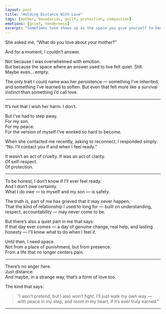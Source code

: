 ```yaml
---
layout: post
title: "Holding Distance With Love"
tags: [mother, boundaries, guilt, protection, compassion]
emotions: [grief, tenderness]
excerpt: "Sometimes love shows up as the space you give yourself to heal, not as a bridge you feel you must rebuild."
---
```


She asked me, “What do you love about your mother?”

And for a moment, I couldn’t answer.

Not because I was overwhelmed with emotion.  
But because the space where an answer used to live felt quiet. Still.  
Maybe even... empty.

The only trait I could name was her persistence — something I’ve inherited, and something I’ve learned to soften. But even that felt more like a survival instinct than something I’d call love.

---

It’s not that I wish her harm. I don’t.

But I’ve had to step away.  
For my son.  
For my peace.  
For the version of myself I’ve worked so hard to become.

When she contacted me recently, asking to reconnect, I responded simply:  
“No. I’ll contact you if and when I feel ready.”

It wasn’t an act of cruelty. It was an act of clarity.  
Of self-respect.  
Of protection.

---

To be honest, I don’t know if I’ll ever feel ready.  
And I don’t owe certainty.  
What I do owe — to myself and my son — is safety.

The truth is, part of me has grieved that it may never happen.  
That the kind of relationship I used to long for — built on understanding, respect, accountability — may never come to be.

But there’s also a quiet part in me that says:  
If that day ever comes — a day of genuine change, real help, and lasting honesty — I’ll know what to do when I feel it.

Until then, I need space.  
Not from a place of punishment, but from presence.  
From a life that no longer centers pain.

---

There’s no anger here.  
Just distance.  
And maybe, in a strange way, that’s a form of love too.

The kind that says:  
> “I won’t pretend, but I also won’t fight. I’ll just walk my own way — with peace in my step, and room in my heart, if it’s ever truly earned.”

---
